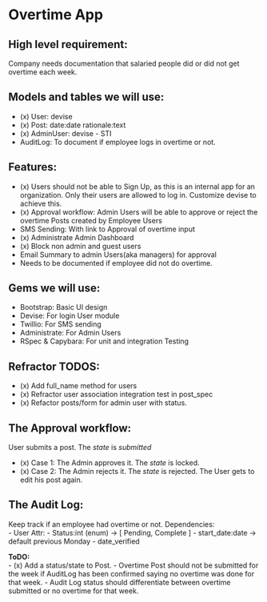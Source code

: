 # Overtime App   

## High level requirement: 
Company needs documentation that salaried people did or did not get overtime each week. 

## Models and tables we will use:   
* (x) User: devise
* (x) Post: date:date rationale:text
* (x) AdminUser: devise - STI
* AuditLog: To document if employee logs in overtime or not.

## Features:   
* (x) Users should not be able to Sign Up, as this is an internal app for an organization. Only their users are allowed to log in. Customize devise to achieve this.
* (x) Approval workflow: Admin Users will be able to approve or reject the overtime Posts created by Employee Users
* SMS Sending: With link to Approval of overtime input
* (x) Administrate Admin Dashboard
* (x) Block non admin and guest users
* Email Summary to admin Users(aka managers) for approval
* Needs to be documented if employee did not do overtime.   

## Gems we will use:   
* Bootstrap: Basic UI design
* Devise: For login User module
* Twillio: For SMS sending
* Administrate: For Admin Users
* RSpec & Capybara: For unit and integration Testing


## Refractor TODOS:   
- (x) Add full_name method for users
- (x) Refractor user association integration test in post_spec
- (x) Refactor posts/form for admin user with status.

## The Approval workflow:  
User submits a post. The *state* is *submitted*    
- (x) Case 1: The Admin approves it. The *state* is locked.
- (x) Case 2: The Admin rejects it. The *state* is rejected. The User gets to edit his post again.

## The Audit Log:  
Keep track if an employee had overtime or not.
Dependencies:  
	- User
Attr:
	- Status:int (enum) -> [ Pending, Complete ]
	- start_date:date -> default previous Monday
	- date_verified

<strong>ToDO:</strong>   
	- (x) Add a status/state to Post.
	- Overtime Post should not be submitted for the week if AuditLog has been confirmed saying no overtime was done for that week.
	- Audit Log status should differentiate between overtime submitted or no overtime for that week. 
